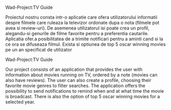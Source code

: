 Wad-Project:TV Guide

Proiectul nostru consta intr-o aplicatie care ofera utilizatorului informatii despre filmele care ruleaza la televizor ordonate dupa o nota (filmele pot avea si review-uri). De asemenea utilizatorul isi poate crea un profil, alegandu-si genurile de filme favorite pentru a preferentia cautarile. Aplicatia ofer.a posibilitatea de a trimite notificari pentru a aminti cand si la ce ora se difuseaza filmul. Exista si optiunea de top 5 oscar winning movies pe un an specificat de utilizator

Wad-Project:TV Guide

Our project consists of an application that provides the user with information about movies running on TV, ordered by a note (movies can also have reviews). The user can also create a profile, choosing their favorite movie genres to filter searches. The application offers the possibility to send notifications to remind when and at what time the movie is broadcast. There is also the option of top 5 oscar winning movies for a selected year.
